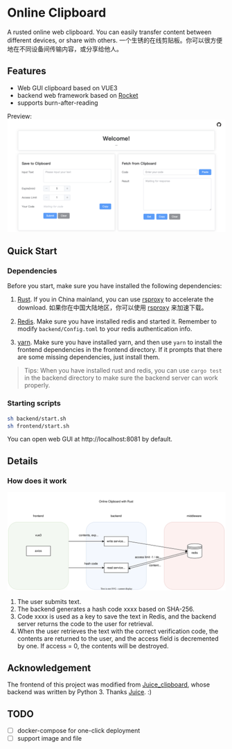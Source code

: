 # Online Clipboard

A rusted online web clipboard. You can easily transfer content between different devices, or share with others.
一个生锈的在线剪贴板。你可以很方便地在不同设备间传输内容，或分享给他人。

## Features

- Web GUI clipboard based on VUE3
- backend web framework based on [Rocket](https://rocket.rs/)
- supports burn-after-reading

Preview:
![preview](static/preview.png)

## Quick Start

### Dependencies

Before you start, make sure you have installed the following dependencies:

1. [Rust](https://www.rust-lang.org/). If you in China mainland, you can use [rsproxy](https://rsproxy.cn/) to accelerate the download. 如果你在中国大陆地区，你可以使用 [rsproxy](https://rsproxy.cn/) 来加速下载。

2. [Redis](https://redis.io/). Make sure you have installed redis and started it. Remember to modify `backend/Config.toml` to your redis authentication info.

3. [yarn](https://classic.yarnpkg.com/lang/en/docs/install/#mac-stable). Make sure you have installed yarn, and then use `yarn` to install the frontend dependencies in the frontend directory. If it prompts that there are some missing dependencies, just install them.

> Tips: When you have installed rust and redis, you can use `cargo test` in the backend directory to make sure the backend server can work properly.

### Starting scripts

```bash
sh backend/start.sh
sh frontend/start.sh
```

You can open web GUI at http://localhost:8081 by default.

## Details

### How does it work

![flowchart](static/flowchart.svg)

1. The user submits text.
2. The backend generates a hash code xxxx based on SHA-256.
3. Code xxxx is used as a key to save the text in Redis, and the backend server returns the code to the user for retrieval.
4. When the user retrieves the text with the correct verification code, the contents are returned to the user, and the access field is decremented by one. If access = 0, the contents will be destroyed.

## Acknowledgement

The frontend of this project was modified from [Juice_clipboard](https://github.com/ericjuice/Juice_clipboard), whose backend was written by Python 3. Thanks [Juice](https://blog.juis.top/). :)

## TODO

- [ ] docker-compose for one-click deployment
- [ ] support image and file